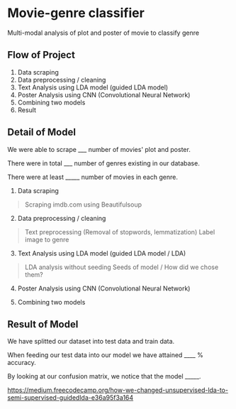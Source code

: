 # Movie-genre classifier
Multi-modal analysis of plot and poster of movie to classify genre

## Flow of Project

1. Data scraping
2. Data preprocessing / cleaning
3. Text Analysis using LDA model (guided LDA model)
4. Poster Analysis using CNN (Convolutional Neural Network)
5. Combining two models
6. Result

## Detail of Model

We were able to scrape ___ number of movies' plot and poster.

There were in total ___ number of genres existing in our database.

There were at least _____ number of movies in each genre.

1. Data scraping

> Scraping imdb.com using Beautifulsoup

2. Data preprocessing / cleaning

> Text preprocessing (Removal of stopwords, lemmatization)
> Label image to genre
  
3. Text Analysis using LDA model (guided LDA model / LDA)

> LDA analysis without seeding
> Seeds of model / How did we chose them? 
  
4. Poster Analysis using CNN (Convolutional Neural Network)
  
>   
>   
  
5. Combining two models

>  
>  
  
## Result of Model

We have splitted our dataset into test data and train data. 

When feeding our test data into our model we have attained ____ % accuracy. 

By looking at our confusion matrix, we notice that the model _____.



https://medium.freecodecamp.org/how-we-changed-unsupervised-lda-to-semi-supervised-guidedlda-e36a95f3a164
